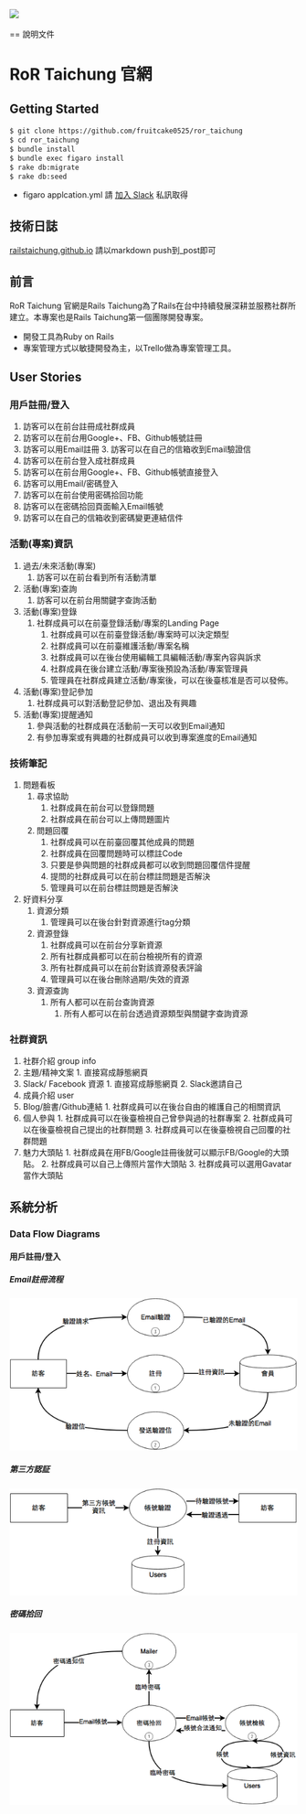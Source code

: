 [<img src="https://codeclimate.com/github/railstaichung/rails-taichung/badges/gpa.svg" />](https://codeclimate.com/github/railstaichung/rails-taichung)

== 說明文件
# RoR Taichung 官網

## Getting Started
```
$ git clone https://github.com/fruitcake0525/ror_taichung
$ cd ror_taichung
$ bundle install
$ bundle exec figaro install
$ rake db:migrate
$ rake db:seed
```
* figaro applcation.yml 請 [加入 Slack](https://rortc.herokuapp.com/) 私訊取得

## 技術日誌
[railstaichung.github.io](http://railstaichung.github.io) 請以markdown push到_post即可

## 前言
RoR Taichung 官網是Rails Taichung為了Rails在台中持續發展深耕並服務社群所建立。本專案也是Rails Taichung第一個團隊開發專案。
* 開發工具為Ruby on Rails
* 專案管理方式以敏捷開發為主，以Trello做為專案管理工具。

## User Stories
### 用戶註冊/登入
1. 訪客可以在前台註冊成社群成員
  1. 訪客可以在前台用Google+、FB、Github帳號註冊
  2. 訪客可以用Email註冊
    3. 訪客可以在自己的信箱收到Email驗證信
2. 訪客可以在前台登入成社群成員
  1. 訪客可以在前台用Google+、FB、Github帳號直接登入
  2. 訪客可以用Email/密碼登入
3. 訪客可以在前台使用密碼拾回功能
  1. 訪客可以在密碼拾回頁面輸入Email帳號
  2. 訪客可以在自己的信箱收到密碼變更連結信件

### 活動(專案)資訊
1. 過去/未來活動(專案)
    1. 訪客可以在前台看到所有活動清單
2. 活動(專案)查詢
    1. 訪客可以在前台用關鍵字查詢活動
3. 活動(專案)登錄
    1. 社群成員可以在前臺登錄活動/專案的Landing Page
        1. 社群成員可以在前臺登錄活動/專案時可以決定類型
        2. 社群成員可以在前臺維護活動/專案名稱
        3. 社群成員可以在後台使用編輯工具編輯活動/專案內容與訴求
        4. 社群成員在後台建立活動/專案後預設為活動/專案管理員
        5. 管理員在社群成員建立活動/專案後，可以在後臺核准是否可以發佈。
4. 活動(專案)登記參加
    1. 社群成員可以對活動登記參加、退出及有興趣
5. 活動(專案)提醒通知
    1. 參與活動的社群成員在活動前一天可以收到Email通知
    2. 有參加專案或有興趣的社群成員可以收到專案進度的Email通知

### 技術筆記
1. 問題看板
    1. 尋求協助
        1. 社群成員在前台可以登錄問題
        2. 社群成員在前台可以上傳問題圖片
    2. 問題回覆
        1. 社群成員可以在前臺回覆其他成員的問題
        2. 社群成員在回覆問題時可以標註Code
        3. 只要是參與問題的社群成員都可以收到問題回覆信件提醒
        4. 提問的社群成員可以在前台標註問題是否解決
        5. 管理員可以在前台標註問題是否解決
2. 好資料分享
    1. 資源分類
        1. 管理員可以在後台針對資源進行tag分類
    2. 資源登錄
        1. 社群成員可以在前台分享新資源
        2. 所有社群成員都可以在前台檢視所有的資源
        3. 所有社群成員可以在前台對該資源發表評論
        4. 管理員可以在後台刪除過期/失效的資源
    3. 資源查詢
        1. 所有人都可以在前台查詢資源
            1. 所有人都可以在前台透過資源類型與關鍵字查詢資源

### 社群資訊
1. 社群介紹 group info
  1. 主題/精神文案
    1. 直接寫成靜態網頁
  2. Slack/ Facebook 資源
    1. 直接寫成靜態網頁
    2. Slack邀請自己
2. 成員介紹 user
  1. Blog/臉書/Github連結
    1. 社群成員可以在後台自由的維護自己的相關資訊
  2. 個人參與
    1. 社群成員可以在後臺檢視自己曾參與過的社群專案
    2. 社群成員可以在後臺檢視自己提出的社群問題
    3. 社群成員可以在後臺檢視自己回覆的社群問題
  3. 魅力大頭貼
    1. 社群成員在用FB/Google註冊後就可以顯示FB/Google的大頭貼。
    2. 社群成員可以自己上傳照片當作大頭貼
    3. 社群成員可以選用Gavatar當作大頭貼

## 系統分析
### Data Flow Diagrams
#### 用戶註冊/登入
##### Email註冊流程
![Email註冊流程](images/2016/09/RoR_Taichung-Email_sign_up.png)
##### 第三方認証
![第三方認証](images/2016/09/RoR_Taichung-thirdparty.png)
##### 密碼拾回
![密碼拾回](images/2016/09/RoR_Taichung-password_lose.png)

